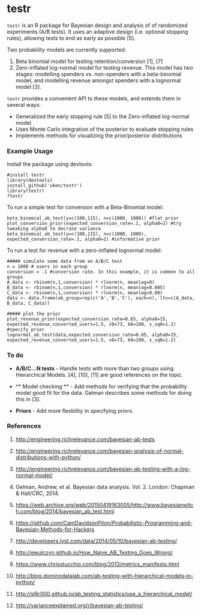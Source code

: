 testr
=====

`testr` is an R package for Bayesian design and analysis of  of randomized experiments (A/B tests). It uses an adaptive design (i.e. optional stopping rules), allowing tests to end as early as possible [5]. 

Two probability models are currently supported:

1.  Beta binomial model for testing retention/conversion [1], [7]
2.  Zero-inflated log-normal model for testing revenue. This model has two stages: modelling spenders vs. non-spenders with a beta-binomial model, and modelling revenue amongst spenders with a lognormal model [3]. 

`testr` provides a convenient API to these models, and extends them in several ways:

* Generalized the early stopping rule [5] to the Zero-inflated log-normal model
* Uses Monte Carlo integration of the posterior to evaluate stopping rules
* Implements methods for visualizing the prior/posterior distributions

### Example Usage

Install the package using devtools:

```
#install testr
library(devtools)
install_github('uken/testr')
library(testr)
?testr
```

To run a simple test for conversion with a Beta-Binomial model:

```
beta_binomial_ab_test(y=c(100,115), n=c(1000, 1000)) #flat prior
plot_conversion_prior(expected_conversion_rate=.1, alpha0=2) #try tweaking alpha0 to decrase variance
beta_binomial_ab_test(y=c(100,115), n=c(1000, 1000), expected_conversion_rate=.1, alpha0=2) #informative prior
```

To run a test for revenue with a zero-inflated lognormal model:

```
##### simulate some data from an A/B/C test
n = 1000 # users in each group
conversion = .1 #conversion rate. In this example, it is common to all groups
A_data <- rbinom(n,1,conversion) * rlnorm(n, meanlog=0)
B_data <- rbinom(n,1,conversion) * rlnorm(n, meanlog=0.005)
C_data <- rbinom(n,1,conversion) * rlnorm(n, meanlog=0.08)
data <- data.frame(ab_group=rep(c('A','B','C'), each=n), ltv=c(A_data, B_data, C_data))

##### plot the prior
plot_revenue_prior(expected_conversion_rate=0.65, alpha0=15, expected_revenue_converted_users=1.5, v0=73, k0=100, s_sq0=1.2) #specify prior
lognormal_ab_test(data,expected_conversion_rate=0.65, alpha0=15, expected_revenue_converted_users=1.5, v0=73, k0=100, s_sq0=1.2)
```

### To do 

* **A/B/C...N tests** - Handle tests with more than two groups using Hierarchical Models. [4], [10], [11] are good references on the topic. 

* ** Model checking ** - Add methods for verifying that the probability model good fit for the data. Gelman describes some methods for doing this in [3].

* **Priors** - Add more flexbility in specifying priors.

### References

 1. http://engineering.richrelevance.com/bayesian-ab-tests

 2. http://engineering.richrelevance.com/bayesian-analysis-of-normal-distributions-with-python/

 3. http://engineering.richrelevance.com/bayesian-ab-testing-with-a-log-normal-model/
 
 4. Gelman, Andrew, et al. Bayesian data analysis. Vol. 2. London: Chapman & Hall/CRC, 2014. 
  
 5. https://web.archive.org/web/20150419163005/http://www.bayesianwitch.com/blog/2014/bayesian_ab_test.html
 
 6. https://github.com/CamDavidsonPilon/Probabilistic-Programming-and-Bayesian-Methods-for-Hackers
  
 7. http://developers.lyst.com/data/2014/05/10/bayesian-ab-testing/ 

 8. http://ewulczyn.github.io/How_Naive_AB_Testing_Goes_Wrong/
 
 9. https://www.chrisstucchio.com/blog/2013/metrics_manifesto.html

 10. http://blog.dominodatalab.com/ab-testing-with-hierarchical-models-in-python/

 11. http://sl8r000.github.io/ab_testing_statistics/use_a_hierarchical_model/

 12. http://varianceexplained.org/r/bayesian-ab-testing/